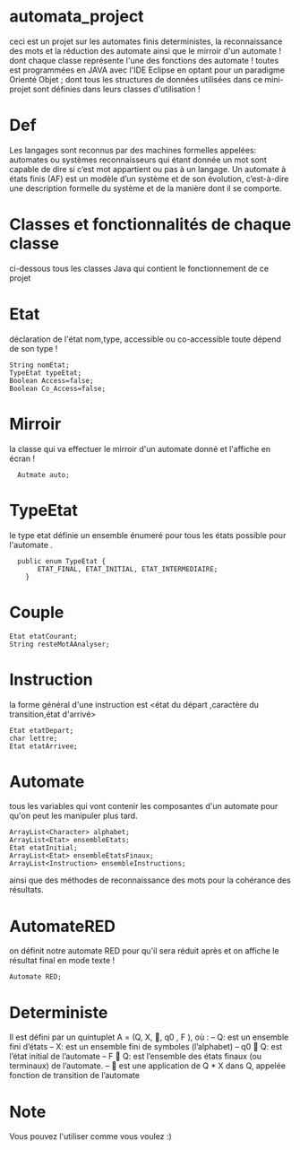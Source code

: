 # automata_project
ceci est un projet sur les automates finis deterministes, 
la reconnaissance des mots et la réduction 
des automate ainsi que le mirroir d'un automate !
dont chaque classe représente l'une des fonctions des automate !
toutes est programmées en JAVA avec l'IDE Eclipse en optant pour 
un paradigme Orienté Objet ;
dont tous les structures de données utilisées dans ce mini-projet 
sont définies dans leurs classes d'utilisation !

# Def 
Les langages sont reconnus par des machines
formelles appelées: automates ou systèmes
reconnaisseurs qui étant donnée un mot sont
capable de dire si c’est mot appartient ou pas à
un langage.
Un automate à états finis (AF) est un modèle d’un
système et de son évolution, c’est-à-dire une
description formelle du système et de la manière
dont il se comporte.

# Classes et fonctionnalités de chaque classe
ci-dessous tous les classes Java qui contient le fonctionnement 
de ce projet

# Etat
déclaration de l'état nom,type, accessible ou co-accessible toute dépend de son 
type !
         
    String nomEtat;
    TypeEtat typeEtat;
    Boolean Access=false;
    Boolean Co_Access=false;
              
# Mirroir 
la classe qui va effectuer le mirroir d'un automate donné et l'affiche en écran !
           
      Autmate auto; 
                    
# TypeEtat 
le type etat définie un ensemble énumeré pour tous les états possible 
pour l'automate .
         
      public enum TypeEtat {
           ETAT_FINAL, ETAT_INITIAL, ETAT_INTERMEDIAIRE;
        }
                        
# Couple

    Etat etatCourant;
    String resteMotAAnalyser;
    
# Instruction 
la forme général d'une instruction est <état du départ ,caractère du transition,état d'arrivé>
            
    Etat etatDepart;
    char lettre;
    Etat etatArrivee;
                   
# Automate 
tous les variables qui vont contenir les composantes d'un automate 
pour qu'on peut les manipuler plus tard. 
                  
    ArrayList<Character> alphabet;
    ArrayList<Etat> ensembleEtats;
    Etat etatInitial;
    ArrayList<Etat> ensembleEtatsFinaux;
    ArrayList<Instruction> ensembleInstructions;
              
ainsi que des méthodes de reconnaissance des mots pour la cohérance 
des résultats.

 # AutomateRED
on définit notre automate RED pour qu'il sera réduit après et on affiche le résultat 
final en mode texte !
            
    Automate RED;
                
 # Deterministe 
Il est défini par un quintuplet A = (Q, X, , q0
, F ),
où :
– Q: est un ensemble fini d’états
– X: est un ensemble fini de symboles (l’alphabet)
– q0  Q: est l’état initial de l’automate
– F  Q: est l’ensemble des états finaux (ou
terminaux) de l’automate.
–  est une application de Q * X dans Q, appelée
fonction de transition de l’automate
      
 # Note 
Vous pouvez l'utiliser comme vous voulez :) 


